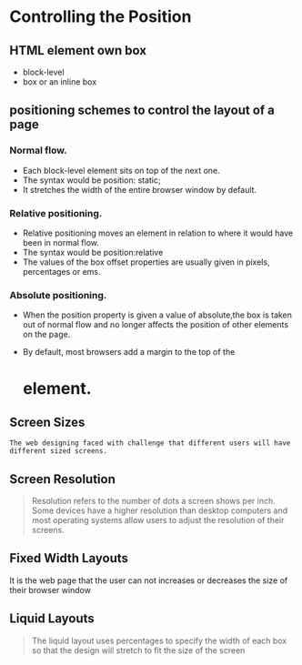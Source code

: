 # Controlling the Position

## HTML element own box
* block-level
* box or an inline box
## positioning schemes to control the layout of a page
### Normal flow.
* Each block-level element sits on top of the next one.
* The syntax would be position: static; 
* It stretches the width of the entire browser window by default. 
### Relative positioning.
* Relative positioning moves an element in relation to where it would have been in normal flow.
* The syntax would be position:relative
* The values of the box offset properties are usually given in pixels, percentages or ems. 

### Absolute positioning.

* When the position property is given a value of absolute,the box is taken out of normal flow and no longer affects the position of other elements on the page.

* By default, most browsers add a margin to the top of the <h1>element. 
## Screen Sizes
    The web designing faced with challenge that different users will have different sized screens.
## Screen Resolution
> Resolution refers to the number of dots a screen shows per inch. Some 
devices have a higher resolution than desktop computers and most 
operating systems allow users to adjust the resolution of their screens.
  
## Fixed Width Layouts
 It is the web page that  the user can not increases or decreases the size of their browser window
## Liquid Layouts
> The liquid layout uses percentages to specify the width of each box so that the design will stretch to fit the size of the screen
